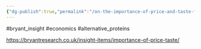 ```yaml
---
{"dg-publish":true,"permalink":"/on-the-importance-of-price-and-taste-for-food-choice/","tags":["#bryant_insight","#economics","#alternative_proteins"],"created":"2025-10-23T17:42:43.388+01:00","updated":"2025-10-23T18:06:08.668+01:00"}
---
```


#bryant_insight #economics #alternative_proteins 

https://bryantresearch.co.uk/insight-items/importance-of-price-taste/